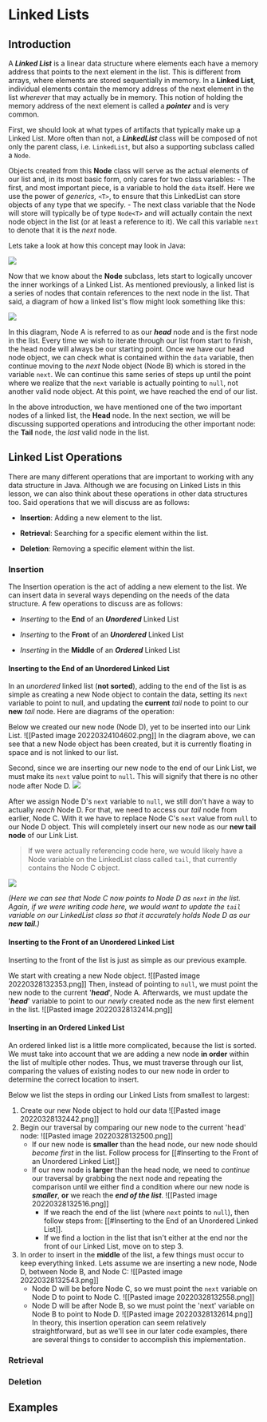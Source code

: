 # Linked Lists

## Introduction

A **_Linked List_** is a linear data structure where elements each have a memory address that points to the next element in the list. This is different from arrays, where elements are stored sequentially in memory. In a **Linked List**, individual elements contain the memory address of the next element in the list *wherever* that may actually be in memory. This notion of holding the memory address of the next element is called a **_pointer_** and is very common.

First, we should look at what types of artifacts that typically make up a Linked List. More often than not, a ***LinkedList*** class will be composed of not only the parent class, i.e. `LinkedList`, but also a supporting subclass called a `Node`. 

Objects created from this **Node** class will serve as the actual elements of our list and, in its most basic form, only cares for two class variables: 
	- The first, and most important piece, is a variable to hold the `data` itself. Here we use the power of *generics,* `<T>`, to ensure that this LinkedList can store objects of any type that we specify. 
	- The next class variable that the Node will store will typically be of type `Node<T>` and will actually contain the next node object in the list (or at least a reference to it). We call this variable `next` to denote that it is the *next* node. 

Lets take a look at how this concept may look in Java: 

![](https://github.com/bpinkerton/java-primer-notes/raw/main/images/node.png)

Now that we know about the **Node** subclass, lets start to logically uncover the inner workings of a Linked List. As mentioned previously, a linked list is a series of nodes that contain references to the next node in the list. That said, a diagram of how a linked list's flow might look something like this:

![](https://github.com/bpinkerton/java-primer-notes/raw/main/images/linked-list.png)

In this diagram, Node A is referred to as our **_head_** node and is the first node in the list. Every time we wish to iterate through our list from start to finish, the head node will always be our starting point. Once we have our head node object, we can check what is contained within the `data` variable, then continue moving to the *next* Node object (Node B) which is stored in the variable `next`. We can continue this same series of steps up until the point where we realize that the `next` variable is actually pointing to `null`, not another valid node object. At this point, we have reached the end of our list.

In the above introduction, we have mentioned one of the two important nodes of a linked list, the **Head** node. In the next section, we will be discussing supported operations and introducing the other important node: the **Tail** node, the *last* valid node in the list.

## Linked List Operations

There are many different operations that are important to working with any data structure in Java. Although we are focusing on Linked Lists in this lesson, we can also think about these operations in other data structures too. Said operations that we will discuss are as follows:

- **Insertion**: Adding a new element to the list.

- **Retrieval**: Searching for a specific element within the list.

- **Deletion**: Removing a specific element within the list.

### Insertion

The Insertion operation is the act of adding a new element to the list. We can insert data in several ways depending on the needs of the data structure. A few operations to discuss are as follows:

- *Inserting* to the **End** of an ***Unordered*** Linked List

- *Inserting* to the **Front** of an ***Unordered*** Linked List

- *Inserting* in the **Middle** of an ***Ordered*** Linked List

#### Inserting to the End of an Unordered Linked List

In an *unordered* linked list (**not sorted**), adding to the end of the list is as simple as creating a new Node object to contain the data, setting its `next` variable to point to null, and updating the **current** *tail* node to point to our **new** *tail* node. Here are diagrams of the operation:

Below we created our new node (Node D), yet to be inserted into our Link List. 
![[Pasted image 20220324104602.png]]
In the diagram above, we can see that a new Node object has been created, but it is currently floating in space and is not linked to our list.

Second, since we are inserting our new node to the end of our Link List, we must make its `next` value point to `null`. This will signify that there is no other node after Node D.
![](https://github.com/bpinkerton/java-primer-notes/raw/main/images/insertion-2.png)

After we assign Node D's `next` variable to `null`, we still don't have a way to actually *reach* Node D. For that, we need to access our *tail* node from earlier, Node C. With it we have to replace Node C's `next` value from `null` to our Node D object. This will completely insert our new node as our **new tail node** of our Link List. 
> If we were actually referencing code here, we would likely have a Node variable on the LinkedList class called `tail`, that currently contains the Node C object.

![](https://github.com/bpinkerton/java-primer-notes/raw/main/images/insertion-3.png)

*(Here we can see that Node C now points to Node D as `next` in the list. Again, if we were  writing code here, we would want to update the `tail` variable on our LinkedList class so that it accurately holds Node D as our **new tail**.)*

#### Inserting to the Front of an Unordered Linked List

Inserting to the front of the list is just as simple as our previous example. 

We start with creating a new Node object. 
![[Pasted image 20220328132353.png]]
Then, instead of pointing to `null`, we must point the new node to the current '***head***', Node A.
Afterwards, we must update the '***head***' variable to point to our *newly* created node as the new first element in the list.
![[Pasted image 20220328132414.png]]

#### Inserting in an Ordered Linked List

An ordered linked list is a little more complicated, because the list is sorted. We must take into account that we are adding a new node **in order** within the list of multiple other nodes. Thus, we must traverse through our list, comparing the values of existing nodes to our new node in order to determine the correct location to insert. 

Below we list the steps in ording our Linked Lists from smallest to largest:
1. Create our new Node object to hold our data
![[Pasted image 20220328132442.png]]
2. Begin our traversal by comparing our new node to the current 'head' node:
![[Pasted image 20220328132500.png]]
	- If our new node is **smaller** than the head node, our new node should *become first* in the list. Follow process for [[#Inserting to the Front of an Unordered Linked List]] 
	- If our new node is **larger** than the head node, we need to *continue* our traversal by grabbing the next node and repeating the comparison until we either find a condition where our new node is ***smaller***, **or** we reach the ***end of the list***.
![[Pasted image 20220328132516.png]]
		- If we reach the end of the list (where `next` points to `null`), then follow steps from: [[#Inserting to the End of an Unordered Linked List]].
		- If we find a loction in the list that isn't either at the end nor the front of our Linked List, move on to step 3. 
3. In order to insert in the **middle** of the list, a few things must occur to keep everything linked. 
   Lets assume we are inserting a new node, Node D, between Node B, and Node C:
![[Pasted image 20220328132543.png]]
	- Node D will be before Node C, so we must point the `next` variable on Node D to point to Node C.
![[Pasted image 20220328132558.png]]
	- Node D will be after Node B, so we must point the 'next' variable on Node B to point to Node D.
![[Pasted image 20220328132614.png]]
In theory, this insertion operation can seem relatively straightforward, but as we'll see in our later code examples, there are several things to consider to accomplish this implementation.

### Retrieval

### Deletion

## Examples